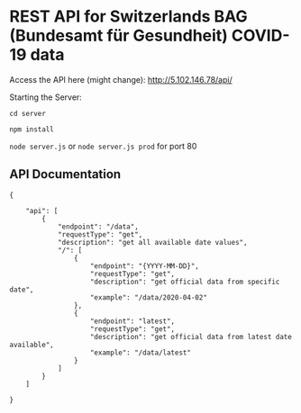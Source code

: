 # REST API for Switzerlands BAG (Bundesamt für Gesundheit) COVID-19 data

Access the API here (might change): http://5.102.146.78/api/

Starting the Server:

```cd server```

```npm install```

```node server.js```
or ```node server.js prod``` for port 80

## API Documentation

```
{

    "api": [
        {
            "endpoint": "/data",
            "requestType": "get",
            "description": "get all available date values",
            "/": [
                {
                    "endpoint": "{YYYY-MM-DD}",
                    "requestType": "get",
                    "description": "get official data from specific date",
                    "example": "/data/2020-04-02"
                },
                {
                    "endpoint": "latest",
                    "requestType": "get",
                    "description": "get official data from latest date available",
                    "example": "/data/latest"
                }
            ]
        }
    ]

}
```
